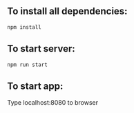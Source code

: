 ## To install all dependencies:

``` bash
npm install
```

## To start server: 

``` bash
npm run start
```

## To start app:

Type localhost:8080 to browser